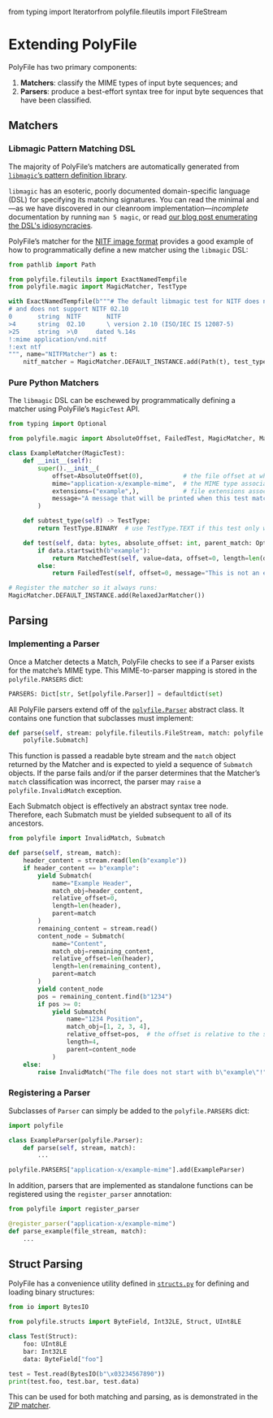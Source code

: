 from typing import Iteratorfrom polyfile.fileutils import FileStream

# Extending PolyFile

PolyFile has two primary components:
1. **Matchers**: classify the MIME types of input byte sequences; and
2. **Parsers**: produce a best-effort syntax tree for input byte sequences that have been classified.

## Matchers

### Libmagic Pattern Matching DSL

The majority of PolyFile’s matchers are automatically generated from [`libmagic`’s pattern definition library](../polyfile/magic_defs).

`libmagic` has an esoteric, poorly documented domain-specific language (DSL) for specifying its matching signatures.
You can read the minimal and—as we have discovered in our cleanroom implementation—_incomplete_ documentation by running
`man 5 magic`, or read [our blog post enumerating the DSL's idiosyncracies](https://blog.trailofbits.com/2022/07/01/libmagic-the-blathering/).

PolyFile’s matcher for the [NITF image format](../polyfile/nitf.py) provides a good example of how to programmatically define a new matcher using the `libmagic` DSL:
```python
from pathlib import Path

from polyfile.fileutils import ExactNamedTempfile
from polyfile.magic import MagicMatcher, TestType

with ExactNamedTempfile(b"""# The default libmagic test for NITF does not associate a MIME type,
# and does not support NITF 02.10
0       string  NITF       NITF
>4      string  02.10      \ version 2.10 (ISO/IEC IS 12087-5)
>25     string  >\0     dated %.14s
!:mime application/vnd.nitf
!:ext ntf
""", name="NITFMatcher") as t:
    nitf_matcher = MagicMatcher.DEFAULT_INSTANCE.add(Path(t), test_type=TestType.BINARY)[0]
```

### Pure Python Matchers

The `libmagic` DSL can be eschewed by programmatically defining a matcher using PolyFile’s `MagicTest` API.

```python
from typing import Optional

from polyfile.magic import AbsoluteOffset, FailedTest, MagicMatcher, MagicTest, MatchedTest, TestResult, TestType

class ExampleMatcher(MagicTest):
    def __init__(self):
        super().__init__(
            offset=AbsoluteOffset(0),           # the file offset at which this test starts matching
            mime="application-x/example-mime",  # the MIME type associated with this type
            extensions=("example",),            # file extensions associated with this type, if any
            message="A message that will be printed when this test matches an input"
        )

    def subtest_type(self) -> TestType:
        return TestType.BINARY  # use TestType.TEXT if this test only works on non-binary input

    def test(self, data: bytes, absolute_offset: int, parent_match: Optional[TestResult]) -> TestResult:
        if data.startswith(b"example"):
            return MatchedTest(self, value=data, offset=0, length=len(data))
        else:
            return FailedTest(self, offset=0, message="This is not an example file!")

# Register the matcher so it always runs:
MagicMatcher.DEFAULT_INSTANCE.add(RelaxedJarMatcher())
```

## Parsing

### Implementing a Parser

Once a Matcher detects a Match, PolyFile checks to see if a Parser exists for the matche’s MIME type. This MIME-to-parser mapping is stored in the `polyfile.PARSERS` dict:
```python
PARSERS: Dict[str, Set[polyfile.Parser]] = defaultdict(set)
```

All PolyFile parsers extend off of the [`polyfile.Parser`](../polyfile/polyfile.py) abstract class.
It contains one function that subclasses must implement:

```python
def parse(self, stream: polyfile.fileutils.FileStream, match: polyfile.Match) -> Iterator[
    polyfile.Submatch]
```
This function is passed a readable byte stream and the `match` object returned by the Matcher and is expected to yield a sequence of `Submatch` objects. If the parse fails and/or if the parser determines that the Matcher’s `match` classification was incorrect, the parser may `raise` a `polyfile.InvalidMatch` exception.

Each Submatch object is effectively an abstract syntax tree node. Therefore, each Submatch must be yielded subsequent to all of its ancestors.

```python
from polyfile import InvalidMatch, Submatch

def parse(self, stream, match):
    header_content = stream.read(len(b"example"))
    if header_content == b"example":
        yield Submatch(
            name="Example Header",
            match_obj=header_content,
            relative_offset=0,
            length=len(header),
            parent=match
        )
        remaining_content = stream.read()
        content_node = Submatch(
            name="Content",
            match_obj=remaining_content,
            relative_offset=len(header),
            length=len(remaining_content),
            parent=match
        )
        yield content_node
        pos = remaining_content.find(b"1234")
        if pos >= 0:
            yield Submatch(
                name="1234 Position",
                match_obj=[1, 2, 3, 4],
                relative_offset=pos,  # the offset is relative to the start of the parent node
                length=4,
                parent=content_node
            )
    else:
        raise InvalidMatch("The file does not start with b\"example\"!")
```

### Registering a Parser

Subclasses of `Parser` can simply be added to the `polyfile.PARSERS` dict:
```python
import polyfile

class ExampleParser(polyfile.Parser):
    def parse(self, stream, match):
        ...

polyfile.PARSERS["application-x/example-mime"].add(ExampleParser)
```

In addition, parsers that are implemented as standalone functions can be registered using the `register_parser` annotation:

```python
from polyfile import register_parser

@register_parser("application-x/example-mime")
def parse_example(file_stream, match):
    ...
```

## Struct Parsing

PolyFile has a convenience utility defined in [`structs.py`](../polyfile/structs.py) for defining and loading binary structures:

```python
from io import BytesIO

from polyfile.structs import ByteField, Int32LE, Struct, UInt8LE

class Test(Struct):
    foo: UInt8LE
    bar: Int32LE
    data: ByteField["foo"]

test = Test.read(BytesIO(b"\x03234567890"))
print(test.foo, test.bar, test.data)
```

This can be used for both matching and parsing, as is demonstrated in the [ZIP matcher](../polyfile/zipmatcher.py).

